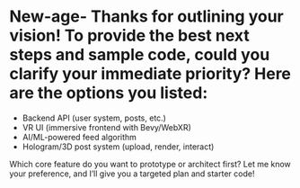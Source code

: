 # New-age- Thanks for outlining your vision! To provide the best next steps and sample code, could you clarify your immediate priority? Here are the options you listed:

- Backend API (user system, posts, etc.)
- VR UI (immersive frontend with Bevy/WebXR)
- AI/ML-powered feed algorithm
- Hologram/3D post system (upload, render, interact)

Which core feature do you want to prototype or architect first? Let me know your preference, and I’ll give you a targeted plan and starter code!
